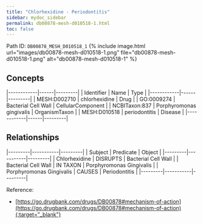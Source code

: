 ```yaml
---
title: "Chlorhexidine - Periodontitis"
sidebar: mydoc_sidebar
permalink: db00878-mesh-d010518-1.html
toc: false 
---
```



Path ID: `DB00878_MESH_D010518_1`
{% include image.html url="images/db00878-mesh-d010518-1.png" file="db00878-mesh-d010518-1.png" alt="db00878-mesh-d010518-1" %}

## Concepts

|------------|------|---------|
| Identifier | Name | Type    |
|------------|------|---------|
| MESH:D002710 | chlorhexidine | Drug |
| GO:0009274 | Bacterial Cell Wall | CellularComponent |
| NCBITaxon:837 | Porphyromonas gingivalis | OrganismTaxon |
| MESH:D010518 | periodontitis | Disease |
|------------|------|---------|

## Relationships

|---------|-----------|---------|
| Subject | Predicate | Object  |
|---------|-----------|---------|
| Chlorhexidine | DISRUPTS | Bacterial Cell Wall |
| Bacterial Cell Wall | IN TAXON | Porphyromonas Gingivalis |
| Porphyromonas Gingivalis | CAUSES | Periodontitis |
|---------|-----------|---------|

Reference:
  - [https://go.drugbank.com/drugs/DB00878#mechanism-of-action](https://go.drugbank.com/drugs/DB00878#mechanism-of-action){:target="_blank"}